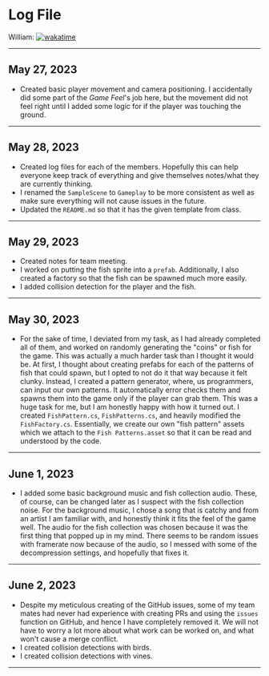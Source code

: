 # Log File

William: [![wakatime](https://wakatime.com/badge/github/beanbeanjuice/ecs189L-back-to-the-jungle.svg)](https://wakatime.com/badge/github/beanbeanjuice/ecs189L-back-to-the-jungle)

---

## May 27, 2023
* Created basic player movement and camera positioning. I accidentally did some part of the *Game Feel*'s job here, but the movement did not feel right until I added some logic for if the player was touching the ground.

---

## May 28, 2023
* Created log files for each of the members. Hopefully this can help everyone keep track of everything and give themselves notes/what they are currently thinking.
* I renamed the `SampleScene` to `Gameplay` to be more consistent as well as make sure everything will not cause issues in the future.
* Updated the `README.md` so that it has the given template from class.

---

## May 29, 2023
* Created notes for team meeting.
* I worked on putting the fish sprite into a `prefab`. Additionally, I also created a factory so that the fish can be spawned much more easily.
* I added collision detection for the player and the fish.

---

## May 30, 2023
* For the sake of time, I deviated from my task, as I had already completed all of them, and worked on randomly generating the "coins" or fish for the game. This was actually a much harder task than I thought it would be.
At first, I thought about creating prefabs for each of the patterns of fish that could spawn, but I opted to not do it that way because it felt clunky.
Instead, I created a pattern generator, where, us programmers, can input our own patterns. It automatically error checks them and spawns them into the game only if the player can grab them.
This was a huge task for me, but I am honestly happy with how it turned out. I created `FishPattern.cs`, `FishPatterns.cs`, and heavily modified the `FishFactory.cs`.
Essentially, we create our own "fish pattern" assets which we attach to the `Fish Patterns.asset` so that it can be read and understood by the code.

---

## June 1, 2023
* I added some basic background music and fish collection audio. These, of course, can be changed later as I suspect with the fish collection noise. For the background music, I chose a song that is catchy and from an artist I am familiar with, and honestly think it fits the feel of the game well.
The audio for the fish collection was chosen because it was the first thing that popped up in my mind. There seems to be random issues with framerate now because of the audio, so I messed with some of the decompression settings, and hopefully that fixes it.

---

## June 2, 2023
* Despite my meticulous creating of the GitHub issues, some of my team mates had never had experience with creating PRs and using the `issues` function on GitHub, and hence I have completely removed it. We will not have to worry a lot more about what work can be worked on, and what won't cause a merge conflict.
* I created collision detections with birds.
* I created collision detections with vines.

---

